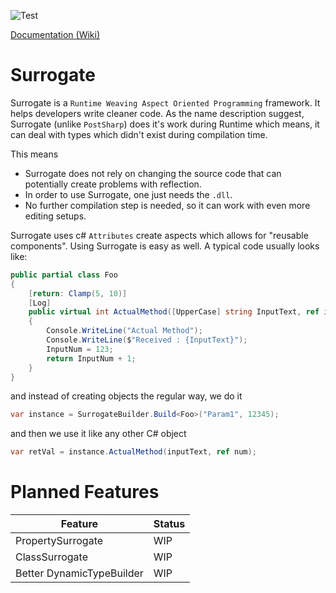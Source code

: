 ![Test](https://github.com/AnmolSinha1201/Surrogate/workflows/Test/badge.svg?branch=master)

[Documentation (Wiki)](https://github.com/AnmolSinha1201/Surrogate/wiki)

# Surrogate
Surrogate is a `Runtime Weaving Aspect Oriented Programming` framework. It helps developers write cleaner code. As the name description suggest, Surrogate (unlike `PostSharp`) does it's work during Runtime which means, it can deal with types which didn't exist during compilation time.

This means
- Surrogate does not rely on changing the source code that can potentially create problems with reflection.
- In order to use Surrogate, one just needs the `.dll`.
- No further compilation step is needed, so it can work with even more editing setups.

Surrogate uses c# `Attributes` create aspects which allows for "reusable components".
Using Surrogate is easy as well. A typical code usually looks like:
```cs
public partial class Foo
{
	[return: Clamp(5, 10)]
	[Log]
	public virtual int ActualMethod([UpperCase] string InputText, ref int InputNum)
	{
		Console.WriteLine("Actual Method");
		Console.WriteLine($"Received : {InputText}");
		InputNum = 123;
		return InputNum + 1;
	}
}
```

and instead of creating objects the regular way, we do it
```cs
var instance = SurrogateBuilder.Build<Foo>("Param1", 12345);
```

and then we use it like any other C# object
```cs
var retVal = instance.ActualMethod(inputText, ref num);
```

# Planned Features
Feature| Status
---|---
PropertySurrogate|WIP
ClassSurrogate|WIP
Better DynamicTypeBuilder|WIP
